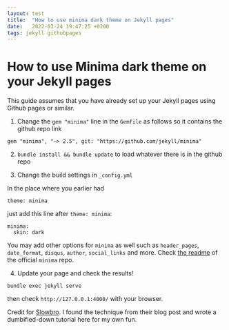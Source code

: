 ```yaml
---
layout: test
title:  "How to use minima dark theme on Jekyll pages"
date:   2022-03-24 19:47:25 +0200
tags: jekyll githubpages
---
```


# How to use Minima dark theme on your Jekyll pages

This guide assumes that you have already set up your Jekyll pages using Github pages or similar.

1. Change the `gem "minima"` line in the `Gemfile` as follows so it contains the github repo link

```
gem "minima", "~> 2.5", git: "https://github.com/jekyll/minima"
```

2. `bundle install && bundle update` to load whatever there is in the github repo

3. Change the build settings in `_config.yml`

In the place where you earlier had

```
theme: minima
```

just add this line after `theme: minima`:

```
minima:
  skin: dark
```

You may add other options for `minima` as well such as `header_pages`, `date_format`, `disqus`, `author`, `social_links` and more. Check [the readme](https://github.com/jekyll/minima) of the official `minima` repo.

4. Update your page and check the results!

```
bundle exec jekyll serve
```

then check `http://127.0.0.1:4000/` with your browser.

Credit for [Slowbro](https://blog.slowb.ro/dark-theme-for-minima-jekyll/). I found the technique from their blog post and wrote a dumbified-down tutorial here for my own fun.

